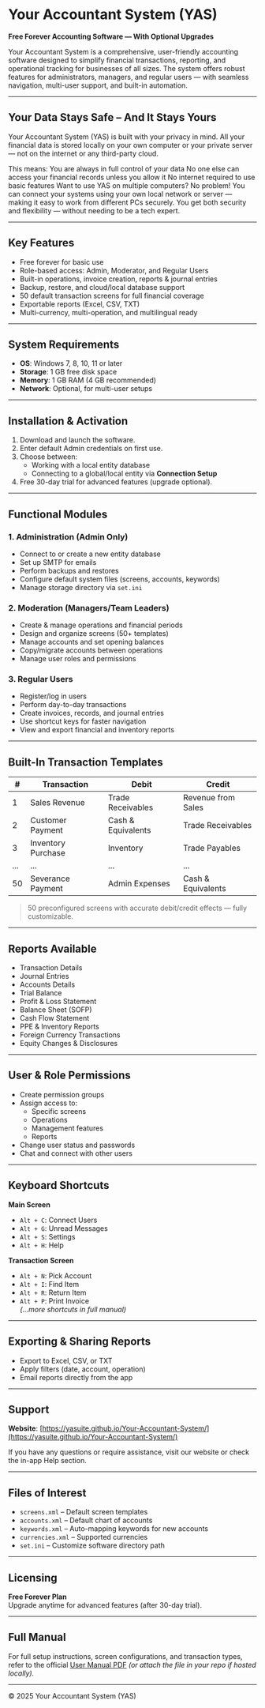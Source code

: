 # Your Accountant System (YAS)

**Free Forever Accounting Software — With Optional Upgrades**

Your Accountant System is a comprehensive, user-friendly accounting software designed to simplify financial transactions, reporting, and operational tracking for businesses of all sizes. The system offers robust features for administrators, managers, and regular users — with seamless navigation, multi-user support, and built-in automation.

---
## Your Data Stays Safe – And It Stays Yours
Your Accountant System (YAS) is built with your privacy in mind. All your financial data is stored locally on your own computer or your private server — not on the internet or any third-party cloud.

This means:
You are always in full control of your data
No one else can access your financial records unless you allow it
No internet required to use basic features
Want to use YAS on multiple computers? No problem! You can connect your systems using your own local network or server — making it easy to work from different PCs securely.
You get both security and flexibility — without needing to be a tech expert.

---

## Key Features

- Free forever for basic use
- Role-based access: Admin, Moderator, and Regular Users
- Built-in operations, invoice creation, reports & journal entries
- Backup, restore, and cloud/local database support
- 50 default transaction screens for full financial coverage
- Exportable reports (Excel, CSV, TXT)
- Multi-currency, multi-operation, and multilingual ready

---

## System Requirements

- **OS**: Windows 7, 8, 10, 11 or later
- **Storage**: 1 GB free disk space
- **Memory**: 1 GB RAM (4 GB recommended)
- **Network**: Optional, for multi-user setups

---

## Installation & Activation

1. Download and launch the software.
2. Enter default Admin credentials on first use.
3. Choose between:
   - Working with a local entity database
   - Connecting to a global/local entity via **Connection Setup**
4. Free 30-day trial for advanced features (upgrade optional).

---

##  Functional Modules

### 1. **Administration (Admin Only)**
- Connect to or create a new entity database
- Set up SMTP for emails
- Perform backups and restores
- Configure default system files (screens, accounts, keywords)
- Manage storage directory via `set.ini`

### 2. **Moderation (Managers/Team Leaders)**
- Create & manage operations and financial periods
- Design and organize screens (50+ templates)
- Manage accounts and set opening balances
- Copy/migrate accounts between operations
- Manage user roles and permissions

### 3. **Regular Users**
- Register/log in users
- Perform day-to-day transactions
- Create invoices, records, and journal entries
- Use shortcut keys for faster navigation
- View and export financial and inventory reports

---

## Built-In Transaction Templates

| # | Transaction | Debit | Credit |
|--|-------------|--------|--------|
| 1 | Sales Revenue | Trade Receivables | Revenue from Sales |
| 2 | Customer Payment | Cash & Equivalents | Trade Receivables |
| 3 | Inventory Purchase | Inventory | Trade Payables |
| ... | ... | ... | ... |
| 50 | Severance Payment | Admin Expenses | Cash & Equivalents |

> 50 preconfigured screens with accurate debit/credit effects — fully customizable.

---

## Reports Available

- Transaction Details
- Journal Entries
- Accounts Details
- Trial Balance
- Profit & Loss Statement
- Balance Sheet (SOFP)
- Cash Flow Statement
- PPE & Inventory Reports
- Foreign Currency Transactions
- Equity Changes & Disclosures

---

## User & Role Permissions

- Create permission groups
- Assign access to:
  - Specific screens
  - Operations
  - Management features
  - Reports
- Change user status and passwords
- Chat and connect with other users

---

## Keyboard Shortcuts

**Main Screen**
- `Alt + C`: Connect Users
- `Alt + G`: Unread Messages  
- `Alt + S`: Settings  
- `Alt + H`: Help

**Transaction Screen**
- `Alt + N`: Pick Account
- `Alt + I`: Find Item
- `Alt + R`: Return Item
- `Alt + P`: Print Invoice  
*(...more shortcuts in full manual)*

---

## Exporting & Sharing Reports

- Export to Excel, CSV, or TXT
- Apply filters (date, account, operation)
- Email reports directly from the app

---

## Support

**Website**: [https://yasuite.github.io/Your-Accountant-System/](https://yasuite.github.io/Your-Accountant-System/)

If you have any questions or require assistance, visit our website or check the in-app Help section.

---

## Files of Interest

- `screens.xml` – Default screen templates
- `accounts.xml` – Default chart of accounts
- `keywords.xml` – Auto-mapping keywords for new accounts
- `currencies.xml` – Supported currencies
- `set.ini` – Customize software directory path

---

## Licensing

**Free Forever Plan**  
Upgrade anytime for advanced features (after 30-day trial).

---

## Full Manual

For full setup instructions, screen configurations, and transaction types, refer to the official [User Manual PDF](https://yasuite.github.io/Your-Accountant-System/Your-Accountant-System-Manual.pdf) *(or attach the file in your repo if hosted locally).*

---

© 2025 Your Accountant System (YAS)
